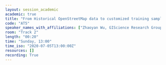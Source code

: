```yaml
---
layout: session_academic
academic: true
title: "From Historical OpenStreetMap data to customized training samples for geospatial machine learning"
code: "AT5"
speaker_names_with_affiliations: ["Zhaoyan Wu, GIScience Research Group, Heidelberg University, Heidelberg, Germany; School of Remote Sensing and Information Engineering, Wuhan University, Wuhan, China","Hao Li, GIScience Research Group, Heidelberg University, Heidelberg, Germany","Alexander Zipf, GIScience Research Group, Heidelberg University, Heidelberg, Germany"]
room: "Track 2"
length: "00:20"
time: "Sunday, 13:00"
time_iso: "2020-07-05T13:00:00Z"
resources: []
recording: True
---
```


